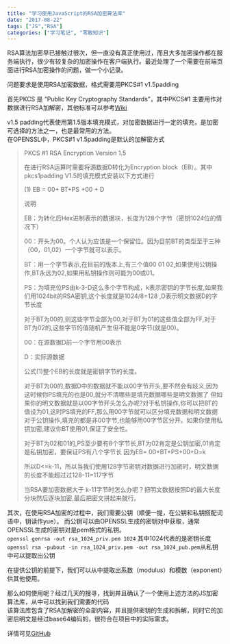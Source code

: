 ```yaml
---
title: "学习使用JavaScript的RSA加密算法库"
date: "2017-08-22"
tags: ["JS","RSA"]
categories: ["学习笔记", "零散知识"]
---
```

RSA算法加密早已接触过很次，但一直没有真正使用过，而且大多加密操作都在服务端执行，很少有较复杂的加密操作在客户端执行。最近处理了一个需要在前端页面进行RSA加密操作的问题，做一个小记录。

问题要求是使用RSA加密数据，格式需要用PKCS#1 v1.5padding  

首先PKCS 是 “Public Key Cryptography Standards”，其中PKCS#1 主要用作对数据进行RSA加解密，其他标准可以参考[Wiki](https://en.wikipedia.org/wiki/PKCS)  

v1.5 padding代表使用第1.5版本填充模式，对加密数据进行一定的填充，是加密可选择的方法之一，也是最常用的方法。  
在OPENSSL中，PKCS#1 v1.5padding是默认的加解密方式

> PKCS #1  RSA Encryption Version 1.5
>
> 在进行RSA运算时需要将源数据D转化为Encryption block（EB）。其中pkcs1padding V1.5的填充模式安装以下方式进行
>
> (1) EB = 00+ BT+PS +00 + D
>
> 说明
>
> EB：为转化后Hex进制表示的数据块，长度为128个字节（密钥1024位的情况下）
>
> 00：开头为00。个人认为应该是一个保留位。因为目前BT的类型至于三种（00，01,02）一个字节就可以表示。
>
> BT：用一个字节表示,在目前的版本上,有三个值00 01 02,如果使用公钥操作,BT永远为02,如果用私钥操作则可能为00或01。
>
> PS：为填充位PS由k-3-D这么多个字节构成，k表示密钥的字节长度,如果我们用1024bit的RSA密钥,这个长度就是1024/8=128 ,D表示明文数据D的字节长度 
>
> 对于BT为00的,则这些字节全部为00,对于BT为01的这些值全部为FF,对于BT为02的,这些字节的值随机产生但不能是0字节(就是00)。
>
> 00：在源数据D前一个字节用00表示
>
> D：实际源数据
>
> 公式(1)整个EB的长度就是密钥字节的长度。
>
> 对于BT为00的,数据D中的数据就不能以00字节开头,要不然会有歧义,因为这时候你PS填充的也是00,就分不清哪些是填充数据哪些是明文数据了
> 但如果你的明文数据就是以00字节开头怎么办呢?对于私钥操作,你可以把BT的值设为01,这时PS填充的FF,那么用00字节就可以区分填充数据和明文数据对于公钥操作,填充的都是非00字节,也能够用00字节区分开。如果你使用私钥加密,建议你BT使用01,保证了安全性。
>
> 对于BT为02和01的,PS至少要有8个字节长,BT为02肯定是公钥加密,01肯定是私钥加密，要保证PS有八个字节长
> 因为EB= 00+BT+PS+00+D=k
>
> 所以D<=k-11，所以当我们使用128字节密钥对数据进行加密时，明文数据的长度不能超过过128-11=117字节
>
> 当RSA要加密数据大于 k-11字节时怎么办呢？把明文数据按照D的最大长度分块然后逐块加密,最后把密文拼起来就行。

其次，在使用RSA加密的过程中，我们需要公钥（顺便一提，在公钥和私钥搭配词语中，钥读作yue）。
而公钥可以由OPENSSL生成的密钥对中获取，通常OPENSSL生成的密钥对是pem格式的私钥。  
`openssl genrsa -out rsa_1024_priv.pem 1024`
其中1024代表的是密钥长度
`openssl rsa -pubout -in rsa_1024_priv.pem -out rsa_1024_pub.pem`从私钥中可以提取出公钥

在提供公钥的前提下，我们可以从中提取出系数（modulus）和模数（exponent）供其他使用。

那么如何使用呢？经过几天的搜寻，找到并且确认了一个使用上述方法的JS加密算法库，从中可以找到我们需要的代码  
该算法库包含了RSA加解密的全部内容，并且提供密钥的生成和拆解，同时它的加密后明文是经过base64编码的，很符合在项目中的实际需求。

详情可见[GitHub](https://github.com/Lin-von/JS-RSA-PKCS-1)